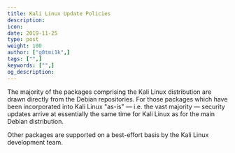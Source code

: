 ```yaml
---
title: Kali Linux Update Policies
description:
icon:
date: 2019-11-25
type: post
weight: 100
author: ["g0tmi1k",]
tags: ["",]
keywords: ["",]
og_description:
---
```


The majority of the packages comprising the Kali Linux distribution are drawn directly from the Debian repositories. For those packages which have been incorporated into Kali Linux "as-is" — i.e. the vast majority — security updates arrive at essentially the same time for Kali Linux as for the main Debian distribution.

Other packages are supported on a best-effort basis by the Kali Linux development team.
